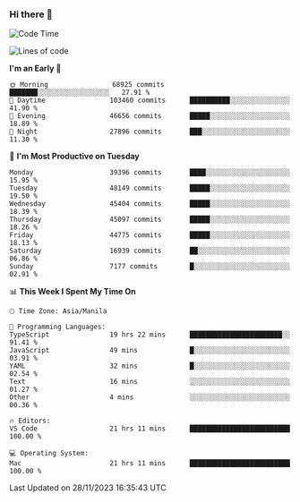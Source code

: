 ### Hi there 👋

<!--START_SECTION:waka-->
![Code Time](http://img.shields.io/badge/Code%20Time-4%2C581%20hrs%2049%20mins-blue)

![Lines of code](https://img.shields.io/badge/From%20Hello%20World%20I%27ve%20Written-106.2%20million%20lines%20of%20code-blue)

**I'm an Early 🐤** 

```text
🌞 Morning                68925 commits       ███████░░░░░░░░░░░░░░░░░░   27.91 % 
🌆 Daytime                103460 commits      ██████████░░░░░░░░░░░░░░░   41.90 % 
🌃 Evening                46656 commits       █████░░░░░░░░░░░░░░░░░░░░   18.89 % 
🌙 Night                  27896 commits       ███░░░░░░░░░░░░░░░░░░░░░░   11.30 % 
```
📅 **I'm Most Productive on Tuesday** 

```text
Monday                   39396 commits       ████░░░░░░░░░░░░░░░░░░░░░   15.95 % 
Tuesday                  48149 commits       █████░░░░░░░░░░░░░░░░░░░░   19.50 % 
Wednesday                45404 commits       █████░░░░░░░░░░░░░░░░░░░░   18.39 % 
Thursday                 45097 commits       █████░░░░░░░░░░░░░░░░░░░░   18.26 % 
Friday                   44775 commits       █████░░░░░░░░░░░░░░░░░░░░   18.13 % 
Saturday                 16939 commits       ██░░░░░░░░░░░░░░░░░░░░░░░   06.86 % 
Sunday                   7177 commits        █░░░░░░░░░░░░░░░░░░░░░░░░   02.91 % 
```


📊 **This Week I Spent My Time On** 

```text
🕑︎ Time Zone: Asia/Manila

💬 Programming Languages: 
TypeScript               19 hrs 22 mins      ███████████████████████░░   91.41 % 
JavaScript               49 mins             █░░░░░░░░░░░░░░░░░░░░░░░░   03.91 % 
YAML                     32 mins             █░░░░░░░░░░░░░░░░░░░░░░░░   02.54 % 
Text                     16 mins             ░░░░░░░░░░░░░░░░░░░░░░░░░   01.27 % 
Other                    4 mins              ░░░░░░░░░░░░░░░░░░░░░░░░░   00.36 % 

🔥 Editors: 
VS Code                  21 hrs 11 mins      █████████████████████████   100.00 % 

💻 Operating System: 
Mac                      21 hrs 11 mins      █████████████████████████   100.00 % 
```


 Last Updated on 28/11/2023 16:35:43 UTC
<!--END_SECTION:waka-->


<!--
**rad182/rad182** is a ✨ _special_ ✨ repository because its `README.md` (this file) appears on your GitHub profile.

Here are some ideas to get you started:

- 🔭 I’m currently working on ...
- 🌱 I’m currently learning ...
- 👯 I’m looking to collaborate on ...
- 🤔 I’m looking for help with ...
- 💬 Ask me about ...
- 📫 How to reach me: ...
- 😄 Pronouns: ...
- ⚡ Fun fact: ...
-->

